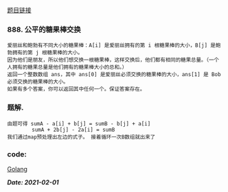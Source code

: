 [题目链接](https://leetcode-cn.com/problems/fair-candy-swap/)      
    
### 888. 公平的糖果棒交换
    爱丽丝和鲍勃有不同大小的糖果棒：A[i] 是爱丽丝拥有的第 i 根糖果棒的大小，B[j] 是鲍勃拥有的第 j 根糖果棒的大小。
    因为他们是朋友，所以他们想交换一根糖果棒，这样交换后，他们都有相同的糖果总量。（一个人拥有的糖果总量是他们拥有的糖果棒大小的总和。）
    返回一个整数数组 ans，其中 ans[0] 是爱丽丝必须交换的糖果棒的大小，ans[1] 是 Bob 必须交换的糖果棒的大小。
    如果有多个答案，你可以返回其中任何一个。保证答案存在。
    

### 题解.
    由题可得 sumA - a[i] + b[j] = sumB - b[j] + a[i]
            sumA + 2b[j] - 2a[i] = sumB
    我们通过map预处理出左边的式子。 接着循环一次B数组就出来了

### code:
[Golang](https://github.com/Archangel59/LeetCode/blob/main/888/888.go)  

***Date: 2021-02-01***